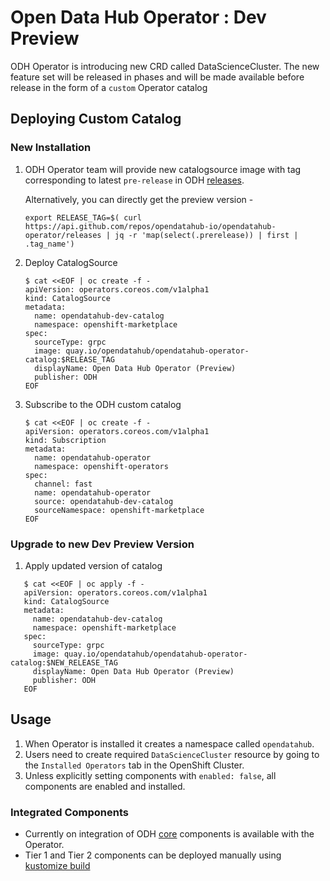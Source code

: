 # Open Data Hub Operator : Dev Preview

ODH Operator is introducing new CRD called DataScienceCluster. The new feature set will be
released in phases and will be made available before release in the form of a `custom` Operator catalog

## Deploying Custom Catalog

### New Installation

1. ODH Operator team will provide new catalogsource image with tag corresponding to latest `pre-release` in ODH [releases](https://github.com/opendatahub-io/opendatahub-operator/releases).

   Alternatively, you can directly get the preview version -
   ```console
   export RELEASE_TAG=$( curl https://api.github.com/repos/opendatahub-io/opendatahub-operator/releases | jq -r 'map(select(.prerelease)) | first | .tag_name')
   ```
2. Deploy CatalogSource

   ```console
   $ cat <<EOF | oc create -f -
   apiVersion: operators.coreos.com/v1alpha1
   kind: CatalogSource
   metadata:
     name: opendatahub-dev-catalog
     namespace: openshift-marketplace
   spec:
     sourceType: grpc
     image: quay.io/opendatahub/opendatahub-operator-catalog:$RELEASE_TAG
     displayName: Open Data Hub Operator (Preview)
     publisher: ODH
   EOF

   ```
3. Subscribe to the ODH custom catalog
   ```console
   $ cat <<EOF | oc create -f -
   apiVersion: operators.coreos.com/v1alpha1
   kind: Subscription
   metadata:
     name: opendatahub-operator
     namespace: openshift-operators
   spec:
     channel: fast
     name: opendatahub-operator
     source: opendatahub-dev-catalog
     sourceNamespace: openshift-marketplace
   EOF
   ```

### Upgrade to new Dev Preview Version

1. Apply updated version of catalog
```console
   $ cat <<EOF | oc apply -f -
   apiVersion: operators.coreos.com/v1alpha1
   kind: CatalogSource
   metadata:
     name: opendatahub-dev-catalog
     namespace: openshift-marketplace
   spec:
     sourceType: grpc
     image: quay.io/opendatahub/opendatahub-operator-catalog:$NEW_RELEASE_TAG
     displayName: Open Data Hub Operator (Preview)
     publisher: ODH
   EOF
```
   
## Usage

1. When Operator is installed it creates a namespace called `opendatahub`.
2. Users need to create required `DataScienceCluster` resource by going to the `Installed Operators` tab in the OpenShift Cluster.
3. Unless explicitly setting components with `enabled: false`, all components are enabled and installed.

### Integrated Components

- Currently on integration of ODH [core](https://opendatahub.io/docs/tiered-components/) components is available with the Operator. 
- Tier 1 and Tier 2 components can be deployed manually using [kustomize build](https://kubectl.docs.kubernetes.io/references/kustomize/cmd/build/)

